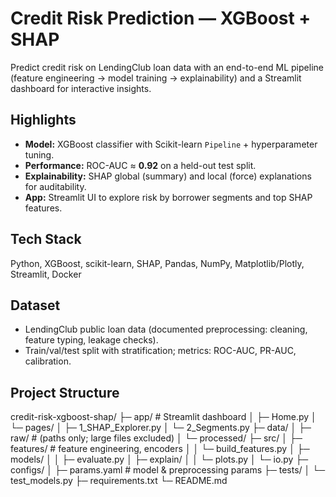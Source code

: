 # Credit Risk Prediction — XGBoost + SHAP

Predict credit risk on LendingClub loan data with an end-to-end ML pipeline (feature engineering → model training → explainability) and a Streamlit dashboard for interactive insights.

## Highlights
- **Model:** XGBoost classifier with Scikit-learn `Pipeline` + hyperparameter tuning.
- **Performance:** ROC-AUC ≈ **0.92** on a held-out test split.
- **Explainability:** SHAP global (summary) and local (force) explanations for auditability.
- **App:** Streamlit UI to explore risk by borrower segments and top SHAP features.

## Tech Stack
Python, XGBoost, scikit-learn, SHAP, Pandas, NumPy, Matplotlib/Plotly, Streamlit, Docker

## Dataset
- LendingClub public loan data (documented preprocessing: cleaning, feature typing, leakage checks).
- Train/val/test split with stratification; metrics: ROC-AUC, PR-AUC, calibration.

## Project Structure
credit-risk-xgboost-shap/
├─ app/ # Streamlit dashboard
│ ├─ Home.py
│ └─ pages/
│ ├─ 1_SHAP_Explorer.py
│ └─ 2_Segments.py
├─ data/
│ ├─ raw/ # (paths only; large files excluded)
│ └─ processed/
├─ src/
│ ├─ features/ # feature engineering, encoders
│ │ └─ build_features.py
│ ├─ models/
│ │ ├─ evaluate.py
│ ├─ explain/
│ │ └─ plots.py
│ └─ io.py
├─ configs/
│ ├─ params.yaml # model & preprocessing params
├─ tests/
│ └─ test_models.py
├─ requirements.txt
└─ README.md
